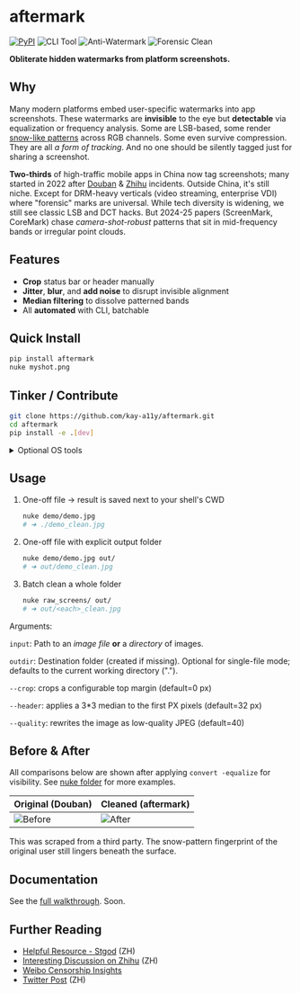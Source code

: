 # aftermark

[![PyPI](https://img.shields.io/pypi/v/aftermark.svg)](https://pypi.org/project/aftermark/)
![CLI Tool](https://img.shields.io/static/v1?label=CLI&message=Tool&color=000000&style=for-the-badge&logo=gnubash&logoColor=white)
![Anti-Watermark](https://img.shields.io/static/v1?label=Anti&message=Watermark&color=bd1e51&style=for-the-badge)
![Forensic Clean](https://img.shields.io/static/v1?label=Forensic&message=Clean&color=005f73&style=for-the-badge)

**Obliterate hidden watermarks from platform screenshots.**

## Why

Many modern platforms embed user-specific watermarks into app screenshots. These watermarks are **invisible** to the eye but **detectable** via equalization or frequency analysis. Some are LSB-based, some render [snow-like patterns](#before--after) across RGB channels. Some even survive compression. They are all *a form of tracking*. And no one should be silently tagged just for sharing a screenshot.

**Two-thirds** of high-traffic mobile apps in China now tag screenshots; many started in 2022 after [Douban](https://pandaily.com/douban-app-screenshots-contain-user-information-watermark) & [Zhihu](https://www.sixthtone.com/news/1011179) incidents. Outside China, it's still niche. Except for DRM-heavy verticals (video streaming, enterprise VDI) where "forensic" marks are universal. While tech diversity is widening, we still see classic LSB and DCT hacks. But 2024-25 papers (ScreenMark, CoreMark) chase *camera-shot-robust* patterns that sit in mid-frequency bands or irregular point clouds.

## Features

- **Crop** status bar or header manually
- **Jitter**, **blur**, and **add noise** to disrupt invisible alignment
- **Median filtering** to dissolve patterned bands
- All **automated** with CLI, batchable

## Quick Install

```bash
pip install aftermark
nuke myshot.png
```

## Tinker / Contribute

```bash
git clone https://github.com/kay-a11y/aftermark.git
cd aftermark
pip install -e .[dev]
```

<details> <summary>Optional OS tools</summary>

```bash
sudo apt install -y imagemagick libimage-exiftool-perl
```

* ImageMagick - equalize / compare / attacks
* ExifTool    - deep metadata wipe

</details>

## Usage

1. One-off file  →  result is saved next to your shell's CWD

    ```bash
    nuke demo/demo.jpg
    # ➜ ./demo_clean.jpg
    ```

2. One-off file with explicit output folder

    ```bash
    nuke demo/demo.jpg out/
    # ➜ out/demo_clean.jpg
    ```

3. Batch clean a whole folder

    ```bash
    nuke raw_screens/ out/
    # ➜ out/<each>_clean.jpg
    ```

Arguments:

`input`:
    Path to an *image file* **or** a *directory* of images.

`outdir`:
    Destination folder (created if missing). Optional for single-file mode;
    defaults to the current working directory (".").

`--crop`:
    crops a configurable top margin (default=0 px)

`--header`:
    applies a 3*3 median to the first PX pixels (default=32 px)

`--quality`:
    rewrites the image as low-quality JPEG (default=40)

## Before & After

All comparisons below are shown after applying `convert -equalize` for visibility. See [nuke folder](./artifacts/nuke/) for more examples.

| Original (Douban)          | Cleaned (aftermark)      |
| -------------------------- | ------------------------ |
| ![Before](artifacts/nuke/demo_eq.jpg) | ![After](artifacts/nuke/demo_clean_eq.jpg) |

This was scraped from a third party. The snow-pattern fingerprint of the original user still lingers beneath the surface.

## Documentation

See the [full walkthrough](https://kay-a11y.github.io/). Soon.

## Further Reading

* [Helpful Resource - Stgod](https://stgod.com/1482/) (ZH)
* [Interesting Discussion on Zhihu](https://www.zhihu.com/question/517690908) (ZH)
* [Weibo Censorship Insights](https://dpclab.org/china/dashboard/)
* [Twitter Post](https://x.com/inroading/status/1566338872837308416) (ZH)